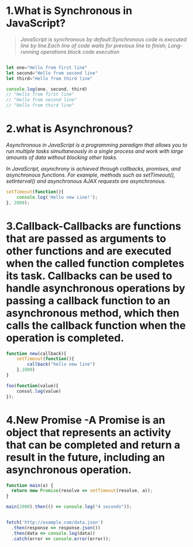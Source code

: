 # 1.What is Synchronous in JavaScript?
>_JavaScript is synchronous by default:Synchronous code is executed line by line.Each line of code waits for previous line to finish;_
>_Long-running operations  block code execution_

```js

let one="Hello from first line"
let second="Hello from second line"
let third="Hello from third line"

console.log(one, second, third) 
// "Hello from first line"
// "Hello from second line"
// "Hello from third line"
```

# 2.what is Asynchronous?
_Asynchronous in JavaScript is a programming paradigm that allows you to run multiple tasks simultaneously in a single process and work with large amounts of data without blocking other tasks._

_In JavaScript, asynchrony is achieved through callbacks, promises, and asynchronous functions. For example, methods such as setTimeout(), setInterval() and asynchronous AJAX requests are asynchronous._


```js
setTimeout(function(){
    console.log('Hello new Line!');
}, 2000);
```

# 3.Callback-Callbacks are functions that are passed as arguments to other functions and are executed when the called function completes its task. Callbacks can be used to handle asynchronous operations by passing a callback function to an asynchronous method, which then calls the callback function when the operation is completed.

```js
function new(callback){
    setTimeout(function(){
        callback("hello new line")
    },1000)
}

foo(function(value){
    consol.log(value)
});
```


# 4.New Promise -A Promise is an object that represents an activity that can be completed and return a result in the future, including an asynchronous operation.

```js
function main(a) {
  return new Promise(resolve => setTimeout(resolve, a));
}

main(2000).then(() => console.log("4 seconds"));


fetch('http://example.com/data.json')
  .then(response => response.json())
  .then(data => console.log(data))
  .catch(error => console.error(error));
```
